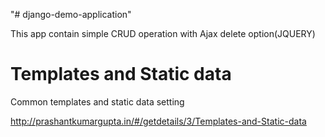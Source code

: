 "# django-demo-application" 

This app contain simple CRUD operation with Ajax delete option(JQUERY)

# Templates and Static data
Common templates and static data setting 
 
http://prashantkumargupta.in/#/getdetails/3/Templates-and-Static-data

